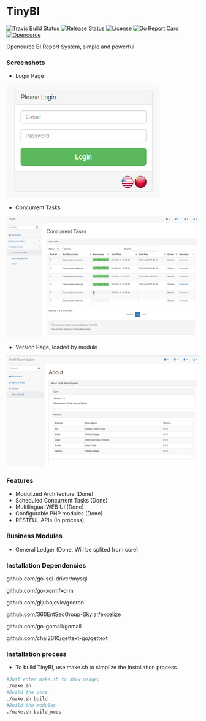# TinyBI

[![Travis Build Status](https://travis-ci.org/TinyBI/TinyBI.svg?branch=master)](https://github.com/TinyBI/TinyBI)
[![Release Status](https://img.shields.io/github/release/TinyBI/TinyBI.svg)](https://github.com/TinyBI/TinyBI)
[![License](http://img.shields.io/github/license/TinyBI/TinyBI.svg)](https://github.com/TinyBI/TinyBI)
[![Go Report Card](https://goreportcard.com/badge/github.com/TinyBI/TinyBI)](https://github.com/TinyBI/TinyBI)
[![Openource](http://img.shields.io/badge/opensource-BI%20Report%20System-orange.svg)](https://github.com/TinyBI/TinyBI)


Openource BI Report System, simple and powerful

### Screenshots
- Login Page

![Login Page](https://github.com/TinyBI/TinyBI/raw/master/screenshots/login.png "Login Page")

- Concurrent Tasks

![Concurrent Tasks](https://github.com/TinyBI/TinyBI/raw/master/screenshots/currentTasks.png "Concurrent Tasks")

- Version Page, loaded by module 

![Version Page](https://github.com/TinyBI/TinyBI/raw/master/screenshots/aboutModule.png "Version Page")

### Features
- Modulized Architecture (Done)
- Scheduled Concurrent Tasks (Done)
- Multilingual WEB UI (Done)
- Configurable PHP modules (Done)
- RESTFUL APIs (In process)

### Business Modules
- General Ledger (Done, Will be splited from core)

### Installation Dependencies
github.com/go-sql-driver/mysql

github.com/go-xorm/xorm

github.com/gljubojevic/gocron

github.com/360EntSecGroup-Skylar/excelize

github.com/go-gomail/gomail

github.com/chai2010/gettext-go/gettext

### Installation process
- To build TinyBI, use make.sh to simplize the Installation process
```Bash
#Just enter make.sh to show usage;
./make.sh
#Build the core
./make.sh build
#Build the modules
./make.sh build_mods
```